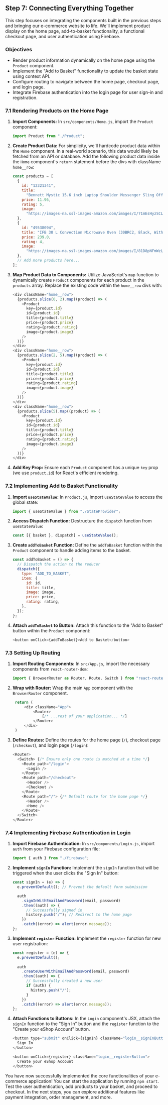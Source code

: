 ## Step 7: Connecting Everything Together 

This step focuses on integrating the components built in the previous steps and bringing our e-commerce website to life. We'll implement product display on the home page, add-to-basket functionality, a functional checkout page, and user authentication using Firebase. 

### Objectives

- Render product information dynamically on the home page using the `Product` component.
- Implement the "Add to Basket" functionality to update the basket state using context API.
- Configure routing to navigate between the home page, checkout page, and login page.
- Integrate Firebase authentication into the login page for user sign-in and registration. 

### 7.1 Rendering Products on the Home Page

1. **Import Components:** In `src/components/Home.js`, import the `Product` component: 
   ```javascript 
   import Product from "./Product";
   ```
2. **Create Product Data:** For simplicity, we'll hardcode product data within the `Home` component. In a real-world scenario, this data would likely be fetched from an API or database.  Add the following product data inside the `Home` component's `return` statement before the divs with className `home__row`:
   ```javascript
   const products = [
     {
       id: "12321341",
       title:
         "Bennett Mystic 15.6 inch Laptop Shoulder Messenger Sling Office Bag, Water Repellent Fabric for Men and Women (Blue)",
       price: 11.96,
       rating: 5,
       image:
         "https://images-na.ssl-images-amazon.com/images/I/71mEsHyzSCL._SL1000_.jpg",
     },
     {
       id: "49538094",
       title: "IFB 30 L Convection Microwave Oven (30BRC2, Black, With Starter Kit)",
       price: 239.0,
       rating: 4,
       image:
         "https://images-na.ssl-images-amazon.com/images/I/81D8pNFmWzL._SL1500_.jpg",
     },
     // Add more products here...
   ];
   ```

3. **Map Product Data to Components:** Utilize JavaScript's `map` function to dynamically create `Product` components for each product in the `products` array. Replace the existing code within the `home__row` divs with:
   ```javascript
   <div className="home__row">
     {products.slice(0, 2).map((product) => (
       <Product
         key={product.id}
         id={product.id}
         title={product.title}
         price={product.price}
         rating={product.rating}
         image={product.image}
       />
     ))}
   </div>
   <div className="home__row">
     {products.slice(2, 5).map((product) => (
       <Product
         key={product.id}
         id={product.id}
         title={product.title}
         price={product.price}
         rating={product.rating}
         image={product.image}
       />
     ))}
   </div>
   <div className="home__row">
     {products.slice(5).map((product) => (
       <Product
         key={product.id}
         id={product.id}
         title={product.title}
         price={product.price}
         rating={product.rating}
         image={product.image}
       />
     ))}
   </div>
   ```

4. **Add Key Prop:** Ensure each `Product` component has a unique `key` prop (we use `product.id`) for React's efficient rendering.

### 7.2 Implementing Add to Basket Functionality

1. **Import `useStateValue`:**  In `Product.js`, import `useStateValue` to access the global state: 
   ```javascript
   import { useStateValue } from "./StateProvider";
   ```
2. **Access Dispatch Function:** Destructure the `dispatch` function from `useStateValue`: 
   ```javascript
   const [{ basket }, dispatch] = useStateValue(); 
   ```
3. **Create `addToBasket` Function:** Define the `addToBasket` function within the `Product` component to handle adding items to the basket.  
   ```javascript
   const addToBasket = () => {
     // Dispatch the action to the reducer
     dispatch({
       type: "ADD_TO_BASKET",
       item: {
         id: id,
         title: title,
         image: image,
         price: price,
         rating: rating,
       },
     });
   };
   ```
4. **Attach `addToBasket` to Button:** Attach this function to the "Add to Basket" button within the `Product` component: 
   ```javascript
   <button onClick={addToBasket}>Add to Basket</button>
   ```

### 7.3 Setting Up Routing

1. **Import Routing Components:**  In `src/App.js`, import the necessary components from `react-router-dom`:
   ```javascript
   import { BrowserRouter as Router, Route, Switch } from "react-router-dom";
   ```
2. **Wrap with Router:** Wrap the main `App` component with the `BrowserRouter` component. 
   ```javascript
    return (
        <div className="App">
            <Router>
                {/* ...rest of your application... */}
            </Router>
        </div>
    )
   ```
3. **Define Routes:** Define the routes for the home page (`/`), checkout page (`/checkout`), and login page (`/login`):
   ```javascript
   <Router>
     <Switch> {/* Ensure only one route is matched at a time */}
       <Route path="/login">
         <Login /> 
       </Route>
       <Route path="/checkout">
         <Header />
         <Checkout />
       </Route>
       <Route path="/"> {/* Default route for the home page */}
         <Header /> 
         <Home /> 
       </Route>
     </Switch>
   </Router>
   ```

### 7.4 Implementing Firebase Authentication in Login

1. **Import Firebase Authentication:** In `src/components/Login.js`, import `auth` from your Firebase configuration file:
   ```javascript
   import { auth } from "./firebase"; 
   ```
2. **Implement `signIn` Function:** Implement the `signIn` function that will be triggered when the user clicks the "Sign In" button:
   ```javascript
   const signIn = (e) => {
     e.preventDefault(); // Prevent the default form submission 

     auth
       .signInWithEmailAndPassword(email, password)
       .then((auth) => {
         // Successfully signed in
         history.push("/"); // Redirect to the home page
       })
       .catch((error) => alert(error.message)); 
   };
   ```
3. **Implement `register` Function:**  Implement the `register` function for new user registration: 
   ```javascript
   const register = (e) => {
     e.preventDefault(); 
     
     auth
       .createUserWithEmailAndPassword(email, password)
       .then((auth) => {
         // Successfully created a new user
         if (auth) {
           history.push("/"); 
         }
       })
       .catch((error) => alert(error.message)); 
   };
   ```
4. **Attach Functions to Buttons:** In the `Login` component's JSX, attach the `signIn` function to the "Sign In" button and the `register` function to the "Create your eShop Account" button. 
   ```javascript
   <button type="submit" onClick={signIn} className="login__signInButton">
     Sign In
   </button>

   <button onClick={register} className="login__registerButton">
     Create your eShop Account
   </button>
   ```

You have now successfully implemented the core functionalities of your e-commerce application! You can start the application by running `npm start`. Test the user authentication, add products to your basket, and proceed to checkout. In the next steps, you can explore additional features like payment integration, order management, and more. 
